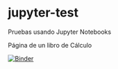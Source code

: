 # jupyter-test
Pruebas usando Jupyter Notebooks

Página de un libro de Cálculo

[![Binder](https://mybinder.org/badge_logo.svg)](https://mybinder.org/v2/gh/sergio-tello/jupyter-test/master)
